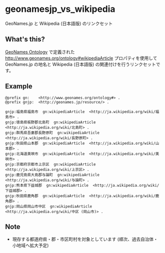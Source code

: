 # geonamesjp_vs_wikipedia
GeoNames.jp と Wikipedia (日本語版) のリンクセット

## What's this?
[GeoNames Ontology](http://www.geonames.org/ontology/documentation.html) で定義された
<http://www.geonames.org/ontology#wikipediaArticle> プロパティを使用して
GeoNames.jp の地名と Wikipedia (日本語版) の関連付けを行うリンクセットです。

## Example


	@prefix gn:    <http://www.geonames.org/ontology#> .
	@prefix gnjp:  <http://geonames.jp/resource/> .

	gnjp:福島県福島市  gn:wikipediaArticle  <http://ja.wikipedia.org/wiki/福島市> .
	gnjp:徳島県板野郡北島町  gn:wikipediaArticle  <http://ja.wikipedia.org/wiki/北島町> .
	gnjp:群馬県吾妻郡長野原町  gn:wikipediaArticle  <http://ja.wikipedia.org/wiki/長野原町> .
	gnjp:秋田県山本郡  gn:wikipediaArticle  <http://ja.wikipedia.org/wiki/山本郡> .
	gnjp:北海道美唄市  gn:wikipediaArticle  <http://ja.wikipedia.org/wiki/美唄市> .
	gnjp:京都府京都市上京区  gn:wikipediaArticle  <http://ja.wikipedia.org/wiki/上京区> .
	gnjp:鹿児島県大島郡与論町  gn:wikipediaArticle  <http://ja.wikipedia.org/wiki/与論町> .
	gnjp:熊本県下益城郡  gn:wikipediaArticle  <http://ja.wikipedia.org/wiki/下益城郡> .
	gnjp:秋田県鹿角郡  gn:wikipediaArticle  <http://ja.wikipedia.org/wiki/鹿角郡> .
	gnjp:岡山県岡山市中区  gn:wikipediaArticle  <http://ja.wikipedia.org/wiki/中区 (岡山市)> .


 
## Note
* 現存する都道府県・郡・市区町村を対象としています (順次、過去自治体・小地域へ拡大予定)
 